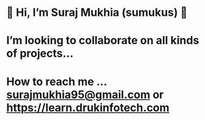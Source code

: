 # 👋 Hi, I’m Suraj Mukhia (sumukus) 👋 
# I’m looking to collaborate on all kinds of projects...
# How to reach me ... surajmukhia95@gmail.com or https://learn.drukinfotech.com

<!---
sumukus/sumukus is a ✨ special ✨ repository because its `README.md` (this file) appears on your GitHub profile.
You can click the Preview link to take a look at your changes.
--->
